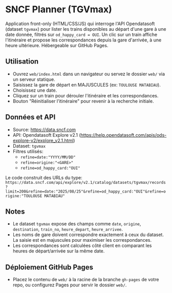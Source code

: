 # SNCF Planner (TGVmax)

Application front-only (HTML/CSS/JS) qui interroge l'API Opendatasoft (dataset `tgvmax`) pour lister les trains disponibles au départ d'une gare à une date donnée, filtrés sur `od_happy_card = OUI`. Un clic sur un train affiche l'itinéraire et propose les correspondances depuis la gare d'arrivée, à une heure ultérieure. Hébergeable sur GitHub Pages.

## Utilisation

- Ouvrez `web/index.html` dans un navigateur ou servez le dossier `web/` via un serveur statique.
- Saisissez la gare de départ en MAJUSCULES (ex: `TOULOUSE MATABIAU`).
- Choisissez une date.
- Cliquez sur un train pour dérouler l'itinéraire et les correspondances.
- Bouton "Réinitialiser l’itinéraire" pour revenir à la recherche initiale.

## Données et API

- Source: https://data.sncf.com
- API: Opendatasoft Explore v2.1 (https://help.opendatasoft.com/apis/ods-explore-v2/explore_v2.1.html)
- Dataset: `tgvmax`
- Filtres utilisés:
  - `refine=date:"YYYY/MM/DD"`
  - `refine=origine:"<GARE>"`
  - `refine=od_happy_card:"OUI"`

Le code construit des URLs du type:
`https://data.sncf.com/api/explore/v2.1/catalog/datasets/tgvmax/records?limit=200&refine=date:"2025/08/25"&refine=od_happy_card:"OUI"&refine=origine:"TOULOUSE MATABIAU"`

## Notes

- Le dataset `tgvmax` expose des champs comme `date`, `origine`, `destination`, `train_no`, `heure_depart`, `heure_arrivee`.
- Les noms de gare doivent correspondre exactement à ceux du dataset. La saisie est en majuscules pour maximiser les correspondances.
- Les correspondances sont calculées côté client en comparant les heures de départ/arrivée sur la même date.

## Déploiement GitHub Pages

- Placez le contenu de `web/` à la racine de la branche `gh-pages` de votre repo, ou configurez Pages pour servir le dossier `web/`.

